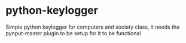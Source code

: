 # python-keylogger
Simple python keylogger for computers and society class, it needs the pynput-master plugin to be setup for it to be functional
